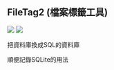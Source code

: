 ## FileTag2 (檔案標籤工具)
![](https://img.shields.io/badge/.Net%20Framework-4.5.2-brightgreen) ![](https://img.shields.io/badge/lang-zh--TW-brightgreen)

把資料庫換成SQL的資料庫

順便記錄SQLite的用法
